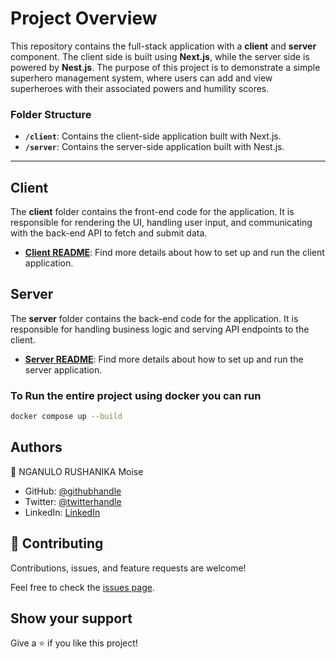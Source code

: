 # Project Overview

This repository contains the full-stack application with a **client** and **server** component. The client side is built using **Next.js**, while the server side is powered by **Nest.js**. The purpose of this project is to demonstrate a simple superhero management system, where users can add and view superheroes with their associated powers and humility scores.

### Folder Structure

- **`/client`**: Contains the client-side application built with Next.js.
- **`/server`**: Contains the server-side application built with Nest.js.

---

## Client

The **client** folder contains the front-end code for the application. It is responsible for rendering the UI, handling user input, and communicating with the back-end API to fetch and submit data.

- [**Client README**](./client/README.md): Find more details about how to set up and run the client application.

## Server

The **server** folder contains the back-end code for the application. It is responsible for handling business logic and serving API endpoints to the client.

- [**Server README**](./server/README.md): Find more details about how to set up and run the server application.

### To Run the entire project using docker you can run

```bash
docker compose up --build
```

## Authors

👤 NGANULO RUSHANIKA Moise

- GitHub: [@githubhandle](https://github.com/moise10r)
- Twitter: [@twitterhandle](https://twitter.com/MRushanika)
- LinkedIn: [LinkedIn](https://www.linkedin.com/in/nganulo-rushanika-mo%C3%AFse-626139197/)

## 🤝 Contributing

Contributions, issues, and feature requests are welcome!

Feel free to check the [issues page](../../issues/).

## Show your support

Give a ⭐️ if you like this project!
